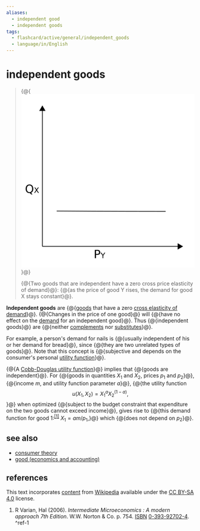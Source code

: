 ```yaml
---
aliases:
  - independent good
  - independent goods
tags:
  - flashcard/active/general/independent_goods
  - language/in/English
---
```


# independent goods

> {@{![two goods that are independent have a zero cross price elasticity of demand](../archives/Wikimedia%20Commons/Cross%20elasticity%20of%20demand%20independent.svg)}@}
>
> {@{Two goods that are independent have a zero cross price elasticity of demand}@}: {@{as the price of good Y rises, the demand for good X stays constant}@}.

__Independent goods__ are {@{[goods](goods.md) that have a zero [cross elasticity of demand](cross%20elasticity%20of%20demand.md)}@}. {@{Changes in the price of one good}@} will {@{have no effect on the [demand](demand.md) for an independent good}@}. Thus {@{independent goods}@} are {@{neither [complements](complementary%20good.md) nor [substitutes](substitute%20good.md)}@}.

For example, a person's demand for nails is {@{usually independent of his or her demand for bread}@}, since {@{they are two unrelated types of goods}@}. Note that this concept is {@{subjective and depends on the consumer's personal [utility function](utility.md#functions)}@}.

{@{A [Cobb-Douglas utility function](Cobb–Douglas%20production%20function.md)}@} implies that {@{goods are independent}@}. For {@{goods in quantities _X_<sub>1</sub> and _X_<sub>2</sub>, prices _p_<sub>1</sub> and _p_<sub>2</sub>}@}, {@{income _m_, and utility function parameter _a_}@}, {@{the utility function $$u(X_{1},X_{2})=X_{1}^{a}X_{2}^{(1-a)},$$}@} when optimized {@{subject to the budget constraint that expenditure on the two goods cannot exceed income}@}, gives rise to {@{this demand function for good 1:<sup>[\[1\]](#^ref-1)</sup> $X_{1}=am/p_{1},$}@} which {@{does not depend on _p_<sub>2</sub>}@}.

## see also

- [consumer theory](consumer%20choice.md)
- [good (economics and accounting)](goods.md)

## references

This text incorporates [content](https://en.wikipedia.org/wiki/independent_goods) from [Wikipedia](Wikipedia.md) available under the [CC BY-SA 4.0](https://creativecommons.org/licenses/by-sa/4.0/) license.

1. R Varian, Hal (2006). _Intermediate Microeconomics : A modern approach 7th Edition_. W.W. Norton & Co. p. 754. [ISBN](ISBN.md) [0-393-92702-4](https://en.wikipedia.org/wiki/BookSources/0-393-92702-4). <a id="^ref-1"></a>^ref-1
